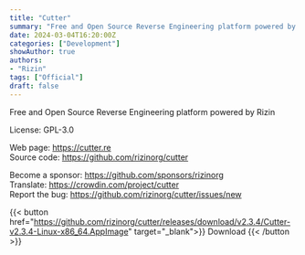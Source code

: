 ```yaml
---
title: "Cutter"
summary: "Free and Open Source Reverse Engineering platform powered by Rizin"
date: 2024-03-04T16:20:00Z
categories: ["Development"]
showAuthor: true
authors:
- "Rizin"
tags: ["Official"]
draft: false
---
```


Free and Open Source Reverse Engineering platform powered by Rizin

License: GPL-3.0

Web page: <https://cutter.re>  
Source code: <https://github.com/rizinorg/cutter>

Become a sponsor: <https://github.com/sponsors/rizinorg>  
Translate: <https://crowdin.com/project/cutter>  
Report the bug: <https://github.com/rizinorg/cutter/issues/new>  

{{< button href="https://github.com/rizinorg/cutter/releases/download/v2.3.4/Cutter-v2.3.4-Linux-x86_64.AppImage" target="_blank">}}
Download
{{< /button >}}